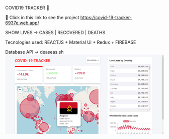 COVID19 TRACKER :rocket: 

:rocket: Click in this link to see the project https://covid-19-tracker-6937e.web.app/

SHOW LIVES -> CASES | RECOVERED | DEATHS

Tecnologies used: REACTJS + Material UI + Redux + FIREBASE

Database API -> deaseas.sh
![IT IS AN IMAGE](https://github.com/NzolaKiampava/Covid19-Tracker/blob/main/covid19tracker.png) 
